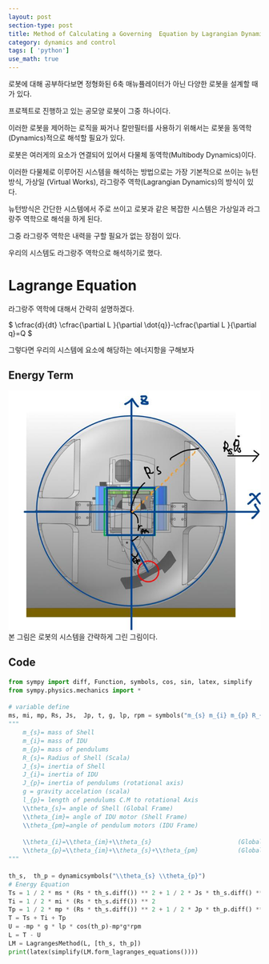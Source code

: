 ```yaml
---
layout: post
section-type: post
title: Method of Calculating a Governing  Equation by Lagrangian Dynamics Using Python
category: dynamics and control
tags: [ 'python']
use_math: true
---
```


로봇에 대해 공부하다보면 정형화된 6축 매뉴퓰레이터가 아닌 다양한 로봇을 설계할 때가 있다. 

프로젝트로 진행하고 있는 공모양 로봇이 그중 하나이다. 

이러한 로봇을 제어하는 로직을 짜거나 칼만필터를 사용하기 위해서는 로봇을 동역학(Dynamics)적으로 해석할 필요가 있다.

로봇은 여러게의 요소가 연결되어 있어서 다물체 동역학(Multibody Dynamics)이다.

이러한 다물체로 이루어진 시스템을 해석하는 방법으로는 가장 기본적으로 쓰이는 뉴턴방식, 가상일 (Virtual Works), 라그랑주 역학(Lagrangian Dynamics)의 방식이 있다.

뉴턴방식은 간단한 시스템에서 주로 쓰이고 로봇과 같은 복잡한 시스템은 가상일과 라그랑주 역학으로 해석을 하게 된다.

그중 라그랑주 역학은 내력을 구할 필요가 없는 장점이 있다.

우리의 시스템도 라그랑주 역학으로 해석하기로 했다.

# Lagrange Equation
라그랑주 역학에 대해서 간략히 설명하겠다.

$ \cfrac{d}{dt} \cfrac{\partial L }{\partial \dot{q}}-\cfrac{\partial L }{\partial q}=Q  $ 

그렇다면 우리의 시스템에 요소에 해당하는 에너지항을 구해보자 


## Energy Term
![RobotSystem](/img/lagrangeanalysis.jpg )
본 그림은 로봇의 시스템을 간략하게 그린 그림이다.

## Code
```python
from sympy import diff, Function, symbols, cos, sin, latex, simplify
from sympy.physics.mechanics import *

# variable define
ms, mi, mp, Rs, Js,  Jp, t, g, lp, rpm = symbols("m_{s} m_{i} m_{p} R_{s} J_{s} J_{p} t g l_{p} r_{pm}")
"""
    m_{s}= mass of Shell
    m_{i}= mass of IDU
    m_{p}= mass of pendulums
    R_{s}= Radius of Shell (Scala)
    J_{s}= inertia of Shell
    J_{i}= inertia of IDU
    J_{p}= inertia of pendulums (rotational axis)
    g = gravity accelation (scala)
    l_{p}= length of pendulums C.M to rotational Axis
    \\theta_{s}= angle of Shell (Global Frame)
    \\theta_{im}= angle of IDU motor (Shell Frame)
    \\theta_{pm}=angle of pendulum motors (IDU Frame)

    \\theta_{i}=\\theta_{im}+\\theta_{s}                        (Global Frame)
    \\theta_{p}=\\theta_{im}+\\theta_{s}+\\theta_{pm}           (Global Frame)
"""

th_s,  th_p = dynamicsymbols("\\theta_{s} \\theta_{p}")
# Energy Equation
Ts = 1 / 2 * ms * (Rs * th_s.diff()) ** 2 + 1 / 2 * Js * th_s.diff() ** 2
Ti = 1 / 2 * mi * (Rs * th_s.diff()) ** 2
Tp = 1 / 2 * mp * (Rs * th_s.diff()) ** 2 + 1 / 2 * Jp * th_p.diff() ** 2
T = Ts + Ti + Tp
U = -mp * g * lp * cos(th_p)-mp*g*rpm
L = T - U
LM = LagrangesMethod(L, [th_s, th_p])
print(latex(simplify(LM.form_lagranges_equations())))
```